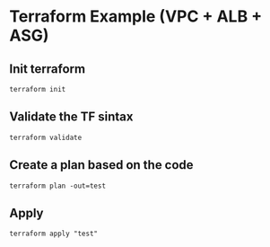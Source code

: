 # Terraform Example (VPC + ALB + ASG)

## Init terraform

```shell
terraform init
```

## Validate the TF sintax

```shell
terraform validate
```

## Create a plan based on the code

```shell
terraform plan -out=test
```

## Apply

```shell
terraform apply "test"
```
